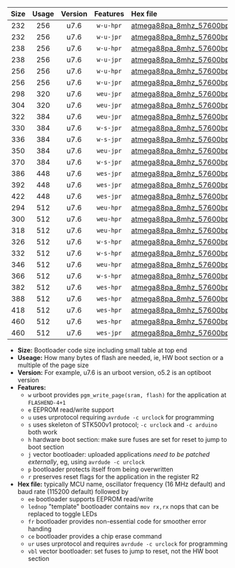 |Size|Usage|Version|Features|Hex file|
|:-:|:-:|:-:|:-:|:--|
|232|256|u7.6|`w-u-hpr`|[atmega88pa_8mhz_57600bps_ur.hex](https://raw.githubusercontent.com/stefanrueger/urboot/main//atmega88pa_8mhz_57600bps_ur.hex)|
|232|256|u7.6|`w-u-jpr`|[atmega88pa_8mhz_57600bps_ur_vbl.hex](https://raw.githubusercontent.com/stefanrueger/urboot/main//atmega88pa_8mhz_57600bps_ur_vbl.hex)|
|238|256|u7.6|`w-u-hpr`|[atmega88pa_8mhz_57600bps_lednop_ur.hex](https://raw.githubusercontent.com/stefanrueger/urboot/main//atmega88pa_8mhz_57600bps_lednop_ur.hex)|
|238|256|u7.6|`w-u-jpr`|[atmega88pa_8mhz_57600bps_lednop_ur_vbl.hex](https://raw.githubusercontent.com/stefanrueger/urboot/main//atmega88pa_8mhz_57600bps_lednop_ur_vbl.hex)|
|256|256|u7.6|`w-u-hpr`|[atmega88pa_8mhz_57600bps_lednop_fr_ur.hex](https://raw.githubusercontent.com/stefanrueger/urboot/main//atmega88pa_8mhz_57600bps_lednop_fr_ur.hex)|
|256|256|u7.6|`w-u-jpr`|[atmega88pa_8mhz_57600bps_lednop_fr_ur_vbl.hex](https://raw.githubusercontent.com/stefanrueger/urboot/main//atmega88pa_8mhz_57600bps_lednop_fr_ur_vbl.hex)|
|298|320|u7.6|`weu-jpr`|[atmega88pa_8mhz_57600bps_ee_ur_vbl.hex](https://raw.githubusercontent.com/stefanrueger/urboot/main//atmega88pa_8mhz_57600bps_ee_ur_vbl.hex)|
|304|320|u7.6|`weu-jpr`|[atmega88pa_8mhz_57600bps_ee_lednop_ur_vbl.hex](https://raw.githubusercontent.com/stefanrueger/urboot/main//atmega88pa_8mhz_57600bps_ee_lednop_ur_vbl.hex)|
|322|384|u7.6|`weu-jpr`|[atmega88pa_8mhz_57600bps_ee_lednop_fr_ur_vbl.hex](https://raw.githubusercontent.com/stefanrueger/urboot/main//atmega88pa_8mhz_57600bps_ee_lednop_fr_ur_vbl.hex)|
|330|384|u7.6|`w-s-jpr`|[atmega88pa_8mhz_57600bps_vbl.hex](https://raw.githubusercontent.com/stefanrueger/urboot/main//atmega88pa_8mhz_57600bps_vbl.hex)|
|336|384|u7.6|`w-s-jpr`|[atmega88pa_8mhz_57600bps_lednop_vbl.hex](https://raw.githubusercontent.com/stefanrueger/urboot/main//atmega88pa_8mhz_57600bps_lednop_vbl.hex)|
|350|384|u7.6|`weu-jpr`|[atmega88pa_8mhz_57600bps_ee_lednop_fr_ce_ur_vbl.hex](https://raw.githubusercontent.com/stefanrueger/urboot/main//atmega88pa_8mhz_57600bps_ee_lednop_fr_ce_ur_vbl.hex)|
|370|384|u7.6|`w-s-jpr`|[atmega88pa_8mhz_57600bps_lednop_fr_vbl.hex](https://raw.githubusercontent.com/stefanrueger/urboot/main//atmega88pa_8mhz_57600bps_lednop_fr_vbl.hex)|
|386|448|u7.6|`wes-jpr`|[atmega88pa_8mhz_57600bps_ee_vbl.hex](https://raw.githubusercontent.com/stefanrueger/urboot/main//atmega88pa_8mhz_57600bps_ee_vbl.hex)|
|392|448|u7.6|`wes-jpr`|[atmega88pa_8mhz_57600bps_ee_lednop_vbl.hex](https://raw.githubusercontent.com/stefanrueger/urboot/main//atmega88pa_8mhz_57600bps_ee_lednop_vbl.hex)|
|422|448|u7.6|`wes-jpr`|[atmega88pa_8mhz_57600bps_ee_lednop_fr_vbl.hex](https://raw.githubusercontent.com/stefanrueger/urboot/main//atmega88pa_8mhz_57600bps_ee_lednop_fr_vbl.hex)|
|294|512|u7.6|`weu-hpr`|[atmega88pa_8mhz_57600bps_ee_ur.hex](https://raw.githubusercontent.com/stefanrueger/urboot/main//atmega88pa_8mhz_57600bps_ee_ur.hex)|
|300|512|u7.6|`weu-hpr`|[atmega88pa_8mhz_57600bps_ee_lednop_ur.hex](https://raw.githubusercontent.com/stefanrueger/urboot/main//atmega88pa_8mhz_57600bps_ee_lednop_ur.hex)|
|318|512|u7.6|`weu-hpr`|[atmega88pa_8mhz_57600bps_ee_lednop_fr_ur.hex](https://raw.githubusercontent.com/stefanrueger/urboot/main//atmega88pa_8mhz_57600bps_ee_lednop_fr_ur.hex)|
|326|512|u7.6|`w-s-hpr`|[atmega88pa_8mhz_57600bps.hex](https://raw.githubusercontent.com/stefanrueger/urboot/main//atmega88pa_8mhz_57600bps.hex)|
|332|512|u7.6|`w-s-hpr`|[atmega88pa_8mhz_57600bps_lednop.hex](https://raw.githubusercontent.com/stefanrueger/urboot/main//atmega88pa_8mhz_57600bps_lednop.hex)|
|346|512|u7.6|`weu-hpr`|[atmega88pa_8mhz_57600bps_ee_lednop_fr_ce_ur.hex](https://raw.githubusercontent.com/stefanrueger/urboot/main//atmega88pa_8mhz_57600bps_ee_lednop_fr_ce_ur.hex)|
|366|512|u7.6|`w-s-hpr`|[atmega88pa_8mhz_57600bps_lednop_fr.hex](https://raw.githubusercontent.com/stefanrueger/urboot/main//atmega88pa_8mhz_57600bps_lednop_fr.hex)|
|382|512|u7.6|`wes-hpr`|[atmega88pa_8mhz_57600bps_ee.hex](https://raw.githubusercontent.com/stefanrueger/urboot/main//atmega88pa_8mhz_57600bps_ee.hex)|
|388|512|u7.6|`wes-hpr`|[atmega88pa_8mhz_57600bps_ee_lednop.hex](https://raw.githubusercontent.com/stefanrueger/urboot/main//atmega88pa_8mhz_57600bps_ee_lednop.hex)|
|418|512|u7.6|`wes-hpr`|[atmega88pa_8mhz_57600bps_ee_lednop_fr.hex](https://raw.githubusercontent.com/stefanrueger/urboot/main//atmega88pa_8mhz_57600bps_ee_lednop_fr.hex)|
|460|512|u7.6|`wes-hpr`|[atmega88pa_8mhz_57600bps_ee_lednop_fr_ce.hex](https://raw.githubusercontent.com/stefanrueger/urboot/main//atmega88pa_8mhz_57600bps_ee_lednop_fr_ce.hex)|
|460|512|u7.6|`wes-jpr`|[atmega88pa_8mhz_57600bps_ee_lednop_fr_ce_vbl.hex](https://raw.githubusercontent.com/stefanrueger/urboot/main//atmega88pa_8mhz_57600bps_ee_lednop_fr_ce_vbl.hex)|

- **Size:** Bootloader code size including small table at top end
- **Useage:** How many bytes of flash are needed, ie, HW boot section or a multiple of the page size
- **Version:** For example, u7.6 is an urboot version, o5.2 is an optiboot version
- **Features:**
  + `w` urboot provides `pgm_write_page(sram, flash)` for the application at `FLASHEND-4+1`
  + `e` EEPROM read/write support
  + `u` uses urprotocol requiring `avrdude -c urclock` for programming
  + `s` uses skeleton of STK500v1 protocol; `-c urclock` and `-c arduino` both work
  + `h` hardware boot section: make sure fuses are set for reset to jump to boot section
  + `j` vector bootloader: uploaded applications *need to be patched externally*, eg, using `avrdude -c urclock`
  + `p` bootloader protects itself from being overwritten
  + `r` preserves reset flags for the application in the register R2
- **Hex file:** typically MCU name, oscillator frequency (16 MHz default) and baud rate (115200 default) followed by
  + `ee` bootloader supports EEPROM read/write
  + `lednop` "template" bootloader contains `mov rx,rx` nops that can be replaced to toggle LEDs
  + `fr` bootloader provides non-essential code for smoother error handing
  + `ce` bootloader provides a chip erase command
  + `ur` uses urprotocol and requires `avrdude -c urclock` for programming
  + `vbl` vector bootloader: set fuses to jump to reset, not the HW boot section
